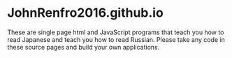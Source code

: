 # JohnRenfro2016.github.io
These are single page html and JavaScript programs that teach you how to read Japanese and teach you how to read Russian. Please take any code in these source pages and build your own applications.
